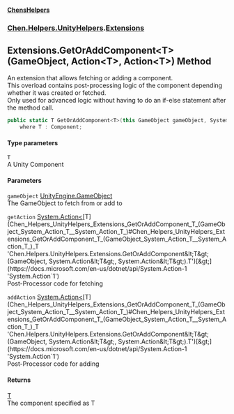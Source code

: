 #### [ChensHelpers](index 'index')
### [Chen.Helpers.UnityHelpers](Chen_Helpers_UnityHelpers 'Chen.Helpers.UnityHelpers').[Extensions](Chen_Helpers_UnityHelpers_Extensions 'Chen.Helpers.UnityHelpers.Extensions')
## Extensions.GetOrAddComponent&lt;T&gt;(GameObject, Action&lt;T&gt;, Action&lt;T&gt;) Method
An extension that allows fetching or adding a component.  
This overload contains post-processing logic of the component depending whether it was created or fetched.  
Only used for advanced logic without having to do an if-else statement after the method call.  
```csharp
public static T GetOrAddComponent<T>(this GameObject gameObject, System.Action<T> getAction, System.Action<T> addAction)
    where T : Component;
```
#### Type parameters
<a name='Chen_Helpers_UnityHelpers_Extensions_GetOrAddComponent_T_(GameObject_System_Action_T__System_Action_T_)_T'></a>
`T`  
A Unity Component
  
#### Parameters
<a name='Chen_Helpers_UnityHelpers_Extensions_GetOrAddComponent_T_(GameObject_System_Action_T__System_Action_T_)_gameObject'></a>
`gameObject` [UnityEngine.GameObject](https://docs.microsoft.com/en-us/dotnet/api/UnityEngine.GameObject 'UnityEngine.GameObject')  
The GameObject to fetch from or add to
  
<a name='Chen_Helpers_UnityHelpers_Extensions_GetOrAddComponent_T_(GameObject_System_Action_T__System_Action_T_)_getAction'></a>
`getAction` [System.Action&lt;](https://docs.microsoft.com/en-us/dotnet/api/System.Action-1 'System.Action`1')[T](Chen_Helpers_UnityHelpers_Extensions_GetOrAddComponent_T_(GameObject_System_Action_T__System_Action_T_)#Chen_Helpers_UnityHelpers_Extensions_GetOrAddComponent_T_(GameObject_System_Action_T__System_Action_T_)_T 'Chen.Helpers.UnityHelpers.Extensions.GetOrAddComponent&lt;T&gt;(GameObject, System.Action&lt;T&gt;, System.Action&lt;T&gt;).T')[&gt;](https://docs.microsoft.com/en-us/dotnet/api/System.Action-1 'System.Action`1')  
Post-Processor code for fetching
  
<a name='Chen_Helpers_UnityHelpers_Extensions_GetOrAddComponent_T_(GameObject_System_Action_T__System_Action_T_)_addAction'></a>
`addAction` [System.Action&lt;](https://docs.microsoft.com/en-us/dotnet/api/System.Action-1 'System.Action`1')[T](Chen_Helpers_UnityHelpers_Extensions_GetOrAddComponent_T_(GameObject_System_Action_T__System_Action_T_)#Chen_Helpers_UnityHelpers_Extensions_GetOrAddComponent_T_(GameObject_System_Action_T__System_Action_T_)_T 'Chen.Helpers.UnityHelpers.Extensions.GetOrAddComponent&lt;T&gt;(GameObject, System.Action&lt;T&gt;, System.Action&lt;T&gt;).T')[&gt;](https://docs.microsoft.com/en-us/dotnet/api/System.Action-1 'System.Action`1')  
Post-Processor code for adding
  
#### Returns
[T](Chen_Helpers_UnityHelpers_Extensions_GetOrAddComponent_T_(GameObject_System_Action_T__System_Action_T_)#Chen_Helpers_UnityHelpers_Extensions_GetOrAddComponent_T_(GameObject_System_Action_T__System_Action_T_)_T 'Chen.Helpers.UnityHelpers.Extensions.GetOrAddComponent&lt;T&gt;(GameObject, System.Action&lt;T&gt;, System.Action&lt;T&gt;).T')  
The component specified as T

